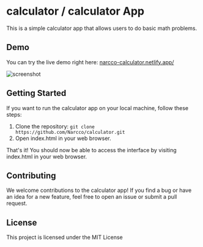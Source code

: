 # calculator / calculator App

This is a simple calculator app that allows users to do basic math problems.

## Demo

You can try the live demo right here: [narcco-calculator.netlify.app/](narcco-calculator.netlify.app)

![screenshot](https://cdn.discordapp.com/attachments/1030155603303219353/1095527301506150490/image.png)

## Getting Started

If you want to run the calculator app on your local machine, follow these steps:

1. Clone the repository: `git clone https://github.com/Narcco/calculator.git`
2. Open index.html in your web browser.

That's it! You should now be able to access the interface by visiting index.html in your web browser.

## Contributing

We welcome contributions to the calculator app! If you find a bug or have an idea for a new feature, feel free to open an issue or submit a pull request. 

## License

This project is licensed under the MIT License
